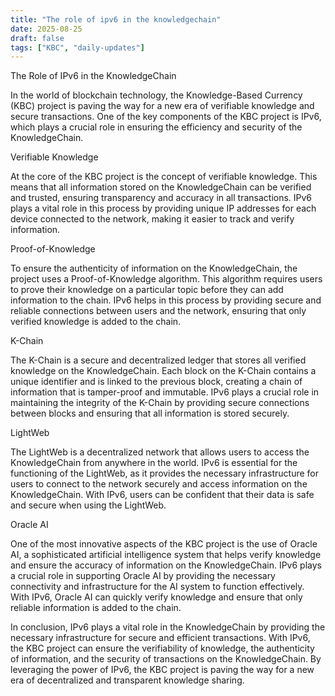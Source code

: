 ```yaml
---
title: "The role of ipv6 in the knowledgechain"
date: 2025-08-25
draft: false
tags: ["KBC", "daily-updates"]
---
```


The Role of IPv6 in the KnowledgeChain

In the world of blockchain technology, the Knowledge-Based Currency (KBC) project is paving the way for a new era of verifiable knowledge and secure transactions. One of the key components of the KBC project is IPv6, which plays a crucial role in ensuring the efficiency and security of the KnowledgeChain.

Verifiable Knowledge

At the core of the KBC project is the concept of verifiable knowledge. This means that all information stored on the KnowledgeChain can be verified and trusted, ensuring transparency and accuracy in all transactions. IPv6 plays a vital role in this process by providing unique IP addresses for each device connected to the network, making it easier to track and verify information.

Proof-of-Knowledge

To ensure the authenticity of information on the KnowledgeChain, the project uses a Proof-of-Knowledge algorithm. This algorithm requires users to prove their knowledge on a particular topic before they can add information to the chain. IPv6 helps in this process by providing secure and reliable connections between users and the network, ensuring that only verified knowledge is added to the chain.

K-Chain

The K-Chain is a secure and decentralized ledger that stores all verified knowledge on the KnowledgeChain. Each block on the K-Chain contains a unique identifier and is linked to the previous block, creating a chain of information that is tamper-proof and immutable. IPv6 plays a crucial role in maintaining the integrity of the K-Chain by providing secure connections between blocks and ensuring that all information is stored securely.

LightWeb

The LightWeb is a decentralized network that allows users to access the KnowledgeChain from anywhere in the world. IPv6 is essential for the functioning of the LightWeb, as it provides the necessary infrastructure for users to connect to the network securely and access information on the KnowledgeChain. With IPv6, users can be confident that their data is safe and secure when using the LightWeb.

Oracle AI

One of the most innovative aspects of the KBC project is the use of Oracle AI, a sophisticated artificial intelligence system that helps verify knowledge and ensure the accuracy of information on the KnowledgeChain. IPv6 plays a crucial role in supporting Oracle AI by providing the necessary connectivity and infrastructure for the AI system to function effectively. With IPv6, Oracle AI can quickly verify knowledge and ensure that only reliable information is added to the chain.

In conclusion, IPv6 plays a vital role in the KnowledgeChain by providing the necessary infrastructure for secure and efficient transactions. With IPv6, the KBC project can ensure the verifiability of knowledge, the authenticity of information, and the security of transactions on the KnowledgeChain. By leveraging the power of IPv6, the KBC project is paving the way for a new era of decentralized and transparent knowledge sharing.
